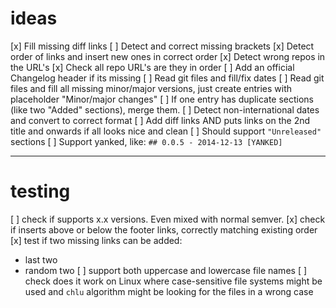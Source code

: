 # ideas

[x] Fill missing diff links
[ ] Detect and correct missing brackets
[x] Detect order of links and insert new ones in correct order
[x] Detect wrong repos in the URL's
[x] Check all repo URL's are they in order
[ ] Add an official Changelog header if its missing
[ ] Read git files and fill/fix dates
[ ] Read git files and fill all missing minor/major versions, just create entries with placeholder "Minor/major changes"
[ ] If one entry has duplicate sections (like two "Added" sections), merge them.
[ ] Detect non-international dates and convert to correct format
[ ] Add diff links AND puts links on the 2nd title and onwards if all looks nice and clean
[ ] Should support `"Unreleased"` sections
[ ] Support yanked, like: `## 0.0.5 - 2014-12-13 [YANKED]`

---

# testing

[ ] check if supports x.x versions. Even mixed with normal semver.
[x] check if inserts above or below the footer links, correctly matching existing order
[x] test if two missing links can be added:
  - last two
  - random two
[ ] support both uppercase and lowercase file names
[ ] check does it work on Linux where case-sensitive file systems might be used and `chlu` algorithm might be looking for the files in a wrong case
